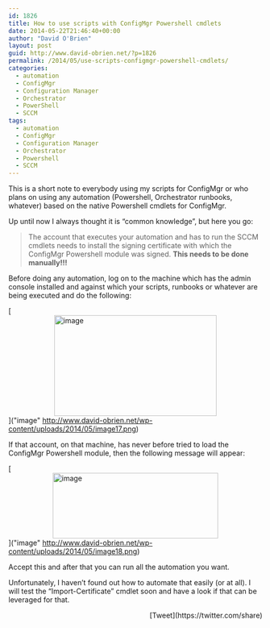 ```yaml
---
id: 1826
title: How to use scripts with ConfigMgr Powershell cmdlets
date: 2014-05-22T21:46:40+00:00
author: "David O'Brien"
layout: post
guid: http://www.david-obrien.net/?p=1826
permalink: /2014/05/use-scripts-configmgr-powershell-cmdlets/
categories:
  - automation
  - ConfigMgr
  - Configuration Manager
  - Orchestrator
  - PowerShell
  - SCCM
tags:
  - automation
  - ConfigMgr
  - Configuration Manager
  - Orchestrator
  - Powershell
  - SCCM
---
```

This is a short note to everybody using my scripts for ConfigMgr or who plans on using any automation (Powershell, Orchestrator runbooks, whatever) based on the native Powershell cmdlets for ConfigMgr.

Up until now I always thought it is “common knowledge”, but here you go:

> The account that executes your automation and has to run the SCCM cmdlets needs to install the signing certificate with which the ConfigMgr Powershell module was signed. **This needs to be done manually!!!** 

Before doing any automation, log on to the machine which has the admin console installed and against which your scripts, runbooks or whatever are being executed and do the following:

[<img style="background-image: none; float: none; padding-top: 0px; padding-left: 0px; margin-left: auto; display: block; padding-right: 0px; margin-right: auto; border: 0px;" title="image" src="http://www.david-obrien.net/wp-content/uploads/2014/05/image_thumb17.png" alt="image" width="322" height="200" border="0" />]("image" http://www.david-obrien.net/wp-content/uploads/2014/05/image17.png)

If that account, on that machine, has never before tried to load the ConfigMgr Powershell module, then the following message will appear:

[<img style="background-image: none; float: none; padding-top: 0px; padding-left: 0px; margin-left: auto; display: block; padding-right: 0px; margin-right: auto; border: 0px;" title="image" src="http://www.david-obrien.net/wp-content/uploads/2014/05/image_thumb18.png" alt="image" width="328" height="130" border="0" />]("image" http://www.david-obrien.net/wp-content/uploads/2014/05/image18.png)

Accept this and after that you can run all the automation you want.

Unfortunately, I haven’t found out how to automate that easily (or at all). I will test the “Import-Certificate” cmdlet soon and have a look if that can be leveraged for that. 

<div style="float: right; margin-left: 10px;">
  [Tweet](https://twitter.com/share)
</div>

